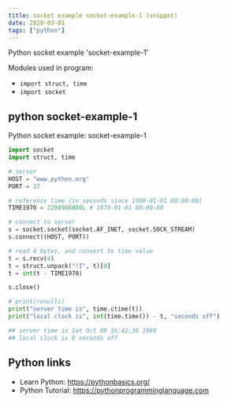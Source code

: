 ```yaml
---
title: socket example socket-example-1 (snippet)
date: 2020-03-01
tags: ["python"]
---
```

Python socket example 'socket-example-1'


Modules used in program: 
* `import struct, time`
* `import socket`

## python socket-example-1

Python socket example: socket-example-1

```python
import socket
import struct, time

# server
HOST = "www.python.org"
PORT = 37

# reference time (in seconds since 1900-01-01 00:00:00)
TIME1970 = 2208988800L # 1970-01-01 00:00:00

# connect to server
s = socket.socket(socket.AF_INET, socket.SOCK_STREAM)
s.connect((HOST, PORT))

# read 4 bytes, and convert to time value
t = s.recv(4)
t = struct.unpack("!I", t)[0]
t = int(t - TIME1970)

s.close()

# print(results)
print("server time is", time.ctime(t))
print("local clock is", int(time.time()) - t, "seconds off")

## server time is Sat Oct 09 16:42:36 1999
## local clock is 8 seconds off


```

## Python links

- Learn Python: https://pythonbasics.org/
- Python Tutorial: https://pythonprogramminglanguage.com
